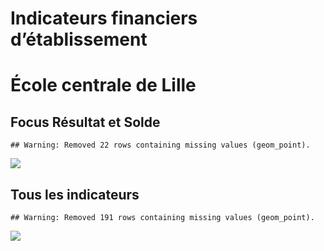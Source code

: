 Indicateurs financiers d’établissement
================

# École centrale de Lille

## Focus Résultat et Solde

    ## Warning: Removed 22 rows containing missing values (geom_point).

![](école_centrale_de_lille_files/figure-gfm/etab.focus-1.png)<!-- -->

## Tous les indicateurs

    ## Warning: Removed 191 rows containing missing values (geom_point).

![](école_centrale_de_lille_files/figure-gfm/etab-1.png)<!-- -->
